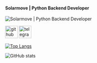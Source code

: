 #### Solarmove | Python Backend Developer
![Solarmove | Python Backend Developer](https://user-images.githubusercontent.com/74038190/225813708-98b745f2-7d22-48cf-9150-083f1b00d6c9.gif)




[<img src='https://cdn.jsdelivr.net/npm/simple-icons@3.0.1/icons/github.svg' alt='github' height='40'>](https://github.com/solarmove)  [<img src='https://cdn.jsdelivr.net/npm/simple-icons@3.0.1/icons/telegram.svg' alt='telegram' height='40'>](t.me/fastflow_it)  

[![Top Langs](https://github-readme-stats.vercel.app/api/top-langs/?username=solarmove&theme=transparent)](https://github.com/anuraghazra/github-readme-stats)

![GitHub stats](https://github-readme-stats.vercel.app/api?username=solarmove&show_icons=true&theme=transparent)  

